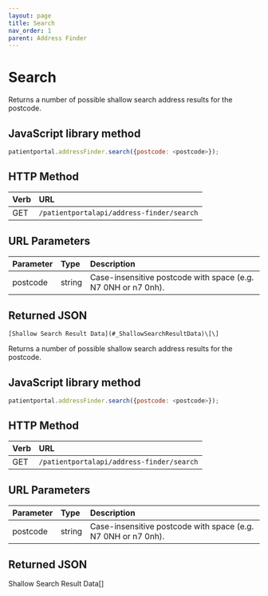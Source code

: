 ```yaml
---
layout: page
title: Search
nav_order: 1
parent: Address Finder
---
```


# Search

Returns a number of possible shallow search address results for the postcode.

## JavaScript library method

```javascript
patientportal.addressFinder.search({postcode: <postcode>});
```

## HTTP Method

| Verb | URL                                               |
|:-----|:--------------------------------------------------|
| GET | `/patientportalapi/address-finder/search` |

## URL Parameters

| Parameter | Type   | Description                                                 |
|:----------|:-------|:------------------------------------------------------------|
| postcode | string | Case-insensitive postcode with space (e.g. N7 0NH or n7 0nh). |

## Returned JSON

```
[Shallow Search Result Data](#_ShallowSearchResultData)\[\]
```

Returns a number of possible shallow search address results for the postcode.

## JavaScript library method

```javascript
patientportal.addressFinder.search({postcode: <postcode>});
```

## HTTP Method

| Verb | URL                                               |
|:-----|:--------------------------------------------------|
| GET | `/patientportalapi/address-finder/search` |

## URL Parameters

| Parameter | Type   | Description                                                 |
|:----------|:-------|:------------------------------------------------------------|
| postcode | string | Case-insensitive postcode with space (e.g. N7 0NH or n7 0nh). |

## Returned JSON

Shallow Search Result Data\[\]
